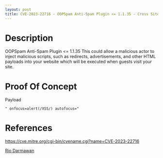 ```yaml
---
layout: post
title: CVE-2023-22716 - OOPSpam Anti-Spam Plugin <= 1.1.35 - Cross Site Scripting (XSS)
---
```


Description
============
OOPSpam Anti-Spam Plugin <= 1.1.35 This could allow a malicious actor to inject malicious scripts, such as redirects, advertisements, and other HTML payloads into your website which will be executed when guests visit your site.

Proof Of Concept
============
Payload

~~~
" onfocus=alert(/XSS/) autofocus="
~~~

References
============ 
https://cve.mitre.org/cgi-bin/cvename.cgi?name=CVE-2023-22716



[Rio Darmawan](https://patchstack.com/database/researcher/0f0ce3de-fbab-4348-9729-a5ef92c74b3e)
